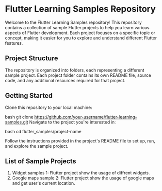 # Flutter Learning Samples Repository

Welcome to the Flutter Learning Samples repository! This repository contains a collection of sample Flutter projects to help you learn various aspects of Flutter development. Each project focuses on a specific topic or concept, making it easier for you to explore and understand different Flutter features.

## Project Structure
The repository is organized into folders, each representing a different sample project. Each project folder contains its own README file, source code, and any additional resources required for that project.

## Getting Started
Clone this repository to your local machine:

bash
git clone https://github.com/your-username/flutter-learning-samples.git
Navigate to the project you're interested in:

bash
cd flutter_samples/project-name

Follow the instructions provided in the project's README file to set up, run, and explore the sample project.

## List of Sample Projects
1. Widget samples 1: Flutter project show the usage of diffrent widgets.
2. Google maps sample 2: Flutter project show the usage of google maps and get user's current location.

